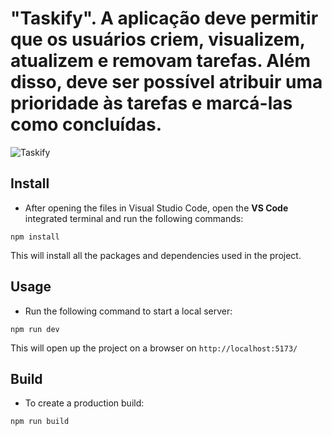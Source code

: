 # "Taskify". A aplicação deve permitir que os usuários criem, visualizem, atualizem e removam tarefas. Além disso, deve ser possível atribuir uma prioridade às tarefas e marcá-las como concluídas.

![Taskify](https://utfs.io/f/ZeXSco38bUsFlyBkm0TVnyvHz3OsYXb1w0WjiZqaP4hx9JBo)

## Install

- After opening the files in Visual Studio Code, open the **VS Code** integrated terminal and run the following commands:

```
npm install
```

This will install all the packages and dependencies used in the project.

## Usage

- Run the following command to start a local server:

```
npm run dev
```

This will open up the project on a browser on `http://localhost:5173/`

## Build

- To create a production build:

```
npm run build
```
